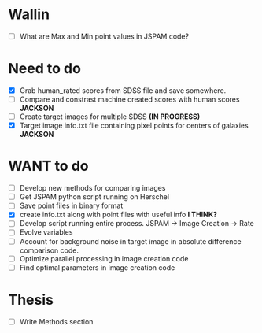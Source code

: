 # Wallin
- [ ] What are Max and Min point values in JSPAM code?

# Need to do
- [X] Grab human_rated scores from SDSS file and save somewhere.
- [ ] Compare and constrast machine created scores with human scores **JACKSON**
- [ ] Create target images for multiple SDSS **(IN PROGRESS)**
- [X] Target image info.txt file containing pixel points for centers of galaxies **JACKSON**

# WANT to do
- [ ] Develop new methods for comparing images
- [ ] Get JSPAM python script running on Herschel
- [ ] Save point files in binary format
- [X] create info.txt along with point files with useful info **I THINK?**
- [ ] Develop script running entire process.  JSPAM -> Image Creation -> Rate
- [ ] Evolve variables
- [ ] Account for background noise in target image in absolute difference comparison code.
- [ ] Optimize parallel processing in image creation code
- [ ] Find optimal parameters in image creation code

# Thesis
- [ ] Write Methods section
